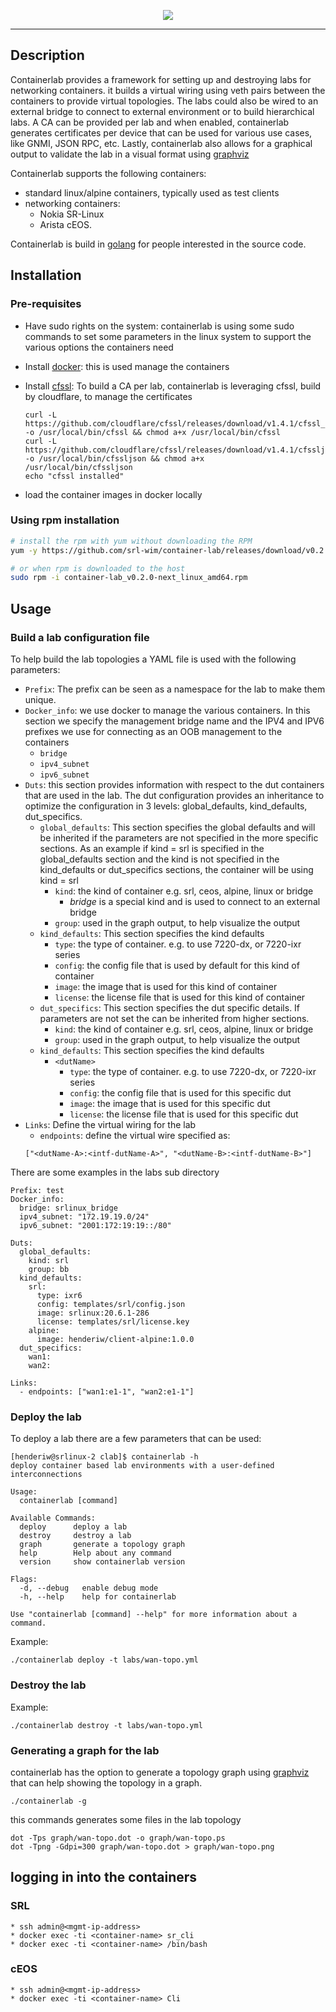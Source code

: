 <p align=center><img src=https://gitlab.com/rdodin/pics/-/wikis/uploads/18b84497134ee39510d9daa6bc6712ad/containerlab_export.svg?sanitize=true/></p>

---

## Description

Containerlab provides a framework for setting up and destroying labs for networking containers. it builds a virtual wiring using veth pairs between the containers to provide virtual topologies. The labs could also be wired to an external bridge to connect to external environment or to build hierarchical labs. A CA can be provided per lab and when enabled, containerlab generates certificates per device that can be used for various use cases, like GNMI, JSON RPC, etc. Lastly, containerlab also allows for a graphical output to validate the lab in a visual format using [graphviz](https://graphviz.org)

Containerlab supports the following containers:

* standard linux/alpine containers, typically used as test clients
* networking containers:
	* Nokia SR-Linux
	* Arista cEOS.

Containerlab is build in [golang](https://golang.org) for people interested in the source code.

## Installation

### Pre-requisites

* Have sudo rights on the system: containerlab is using some sudo commands to set some parameters in the linux system to support the various options the containers need
* Install [docker](https://www.docker.com): this is used manage the containers
* Install [cfssl](https://cfssl.org): To build a CA per lab, containerlab is leveraging cfssl, build by cloudflare,  to manage the certificates

    ```
    curl -L https://github.com/cloudflare/cfssl/releases/download/v1.4.1/cfssl_1.4.1_linux_amd64 -o /usr/local/bin/cfssl && chmod a+x /usr/local/bin/cfssl
    curl -L https://github.com/cloudflare/cfssl/releases/download/v1.4.1/cfssljson_1.4.1_linux_amd64 -o /usr/local/bin/cfssljson && chmod a+x
    /usr/local/bin/cfssljson
    echo "cfssl installed"
    ```
* load the container images in docker locally

### Using rpm installation

```bash
# install the rpm with yum without downloading the RPM
yum -y https://github.com/srl-wim/container-lab/releases/download/v0.2.0/container-lab_0.2.0_linux_amd64.rpm

# or when rpm is downloaded to the host
sudo rpm -i container-lab_v0.2.0-next_linux_amd64.rpm
```

## Usage

### Build a lab configuration file

To help build the lab topologies a YAML file is used with the following parameters:

* `Prefix`: The prefix can be seen as a namespace for the lab to make them unique.
* `Docker_info`: we use docker to manage the various containers. In this section we specify the management bridge name and the IPV4 and IPV6 prefixes we use for connecting as an OOB management to the containers
	* `bridge`
	* `ipv4_subnet`
	* `ipv6_subnet`
* `Duts`: this section provides information with respect to the dut containers that are used in the lab. The dut configuration provides an inheritance to optimize the configuration in 3 levels: global_defaults, kind_defaults, dut_specifics.
	*  	`global_defaults`: This section specifies the global defaults and will be inherited if the parameters are not specified in the more specific sections. As an example if kind = srl is specified in the global_defaults section and the kind is not specified in the kind_defaults or dut_specifics sections, the container will be using kind = srl
		* `kind`: the kind of container e.g. srl, ceos, alpine, linux or bridge
			* *bridge* is a special kind and is used to connect to an external bridge
		* `group`: used in the graph output, to help visualize the output
	* `kind_defaults`: This section specifies the kind defaults
		* `type`: the type of container. e.g. to use 7220-dx, or 7220-ixr series
		* `config`: the config file that is used by default for this kind of container
		* `image`: the image that is used for this kind of container
		* `license`: the license file that is used for this kind of container
	* `dut_specifics`: This section specifies the dut specific details. If parameters are not set the can be inherited from higher sections.
		* 	`kind`: the kind of container e.g. srl, ceos, alpine, linux or bridge
		*  `group`: used in the graph output, to help visualize the output
	* `kind_defaults`: This section specifies the kind defaults
		* `<dutName>`
			* `type`: the type of container. e.g. to use 7220-dx, or 7220-ixr series
			* `config`: the config file that is used for this specific dut
			* `image`: the image that is used for this specific dut
			* `license`: the license file that is used for this specific dut
* `Links`: Define the virtual wiring for the lab
	* `endpoints`: define the virtual wire specified as: 
	```
	["<dutName-A>:<intf-dutName-A>", "<dutName-B>:<intf-dutName-B>"]
	```

There are some examples in the labs sub directory

```
Prefix: test
Docker_info: 
  bridge: srlinux_bridge
  ipv4_subnet: "172.19.19.0/24"
  ipv6_subnet: "2001:172:19:19::/80"

Duts:
  global_defaults:
    kind: srl
    group: bb
  kind_defaults:
    srl:
      type: ixr6
      config: templates/srl/config.json
      image: srlinux:20.6.1-286
      license: templates/srl/license.key
    alpine:
      image: henderiw/client-alpine:1.0.0
  dut_specifics:
    wan1: 
    wan2: 

Links:
  - endpoints: ["wan1:e1-1", "wan2:e1-1"]
```

### Deploy the lab

To deploy a lab there are a few parameters that can be used:

```
[henderiw@srlinux-2 clab]$ containerlab -h
deploy container based lab environments with a user-defined interconnections

Usage:
  containerlab [command]

Available Commands:
  deploy      deploy a lab
  destroy     destroy a lab
  graph       generate a topology graph
  help        Help about any command
  version     show containerlab version

Flags:
  -d, --debug   enable debug mode
  -h, --help    help for containerlab

Use "containerlab [command] --help" for more information about a command.
```

Example:

```
./containerlab deploy -t labs/wan-topo.yml 
```

### Destroy the lab

Example:

```
./containerlab destroy -t labs/wan-topo.yml
```

### Generating a graph for the lab

containerlab has the option to generate a topology graph using [graphviz](https://graphviz.org) that can help showing the topology in a graph.

```
./containerlab -g
```

this commands generates some files in the lab topology

```
dot -Tps graph/wan-topo.dot -o graph/wan-topo.ps
dot -Tpng -Gdpi=300 graph/wan-topo.dot > graph/wan-topo.png
```

## logging in into the containers

### SRL

```
* ssh admin@<mgmt-ip-address>
* docker exec -ti <container-name> sr_cli
* docker exec -ti <container-name> /bin/bash
```
### cEOS

```
* ssh admin@<mgmt-ip-address>
* docker exec -ti <container-name> Cli
```
